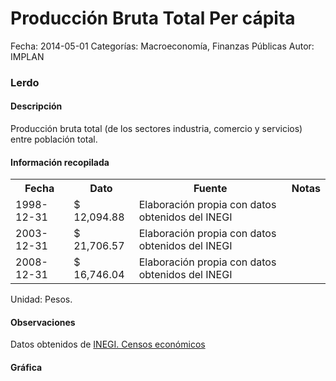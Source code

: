 Producción Bruta Total Per cápita
=====

Fecha: 2014-05-01
Categorías: Macroeconomía, Finanzas Públicas
Autor: IMPLAN

### Lerdo

#### Descripción

Producción bruta total (de los sectores industria, comercio y servicios) entre población total.

#### Información recopilada

<table class="table table-hover table-bordered">
  <tr><th>Fecha</th><th>Dato</th><th>Fuente</th><th>Notas</th></tr>
  <tr><td>1998-12-31</td><td>$ 12,094.88</td><td>Elaboración propia con datos obtenidos del INEGI</td><td></td></tr>
  <tr><td>2003-12-31</td><td>$ 21,706.57</td><td>Elaboración propia con datos obtenidos del INEGI</td><td></td></tr>
  <tr><td>2008-12-31</td><td>$ 16,746.04</td><td>Elaboración propia con datos obtenidos del INEGI</td><td></td></tr>
</table>

Unidad: Pesos.

#### Observaciones

Datos obtenidos de [INEGI. Censos económicos](http://www3.inegi.org.mx/sistemas/saic/)

#### Gráfica

<div id="Morrisvovbjngs" class="grafica"></div>
  <!-- JAVASCRIPT DE LA GRAFICA EN Morrisvovbjngs -->
  <script>
  new Morris.Bar({
    element: 'Morrisvovbjngs',
    data: [
      { fecha: '1998-12-31', dato: 12094.88 },
      { fecha: '2003-12-31', dato: 21706.57 },
      { fecha: '2008-12-31', dato: 16746.04 }
    ],
    xkey: 'fecha',
    ykeys: ['dato'],
    labels: ['Dato']
  });
  </script>
